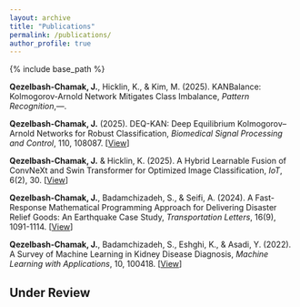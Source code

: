 ```yaml
---
layout: archive
title: "Publications"
permalink: /publications/
author_profile: true
---
```


{% include base_path %}


**Qezelbash-Chamak, J.**, Hicklin, K., & Kim, M. (2025). KANBalance: Kolmogorov-Arnold Network Mitigates Class Imbalance, *Pattern Recognition*,—.

**Qezelbash-Chamak, J.** (2025). DEQ-KAN: Deep Equilibrium Kolmogorov–Arnold Networks for Robust Classification, *Biomedical Signal Processing and Control*, 110, 108087. [[View](https://doi.org/10.1016/j.bspc.2025.108087)]

**Qezelbash-Chamak, J.** & Hicklin, K. (2025). A Hybrid Learnable Fusion of ConvNeXt and Swin Transformer for Optimized Image Classification, *IoT*, 6(2), 30. [[View](https://doi.org/10.3390/iot6020030)]

**Qezelbash-Chamak, J.**, Badamchizadeh, S., & Seifi, A. (2024). A Fast-Response Mathematical Programming Approach for Delivering Disaster Relief Goods: An Earthquake Case Study, *Transportation Letters*, 16(9), 1091-1114. [[View](https://www.tandfonline.com/doi/abs/10.1080/19427867.2023.2270238)]

**Qezelbash-Chamak, J.**, Badamchizadeh, S., Eshghi, K., & Asadi, Y. (2022). A Survey of Machine Learning in Kidney Disease Diagnosis, *Machine Learning with Applications*, 10, 100418. [[View](https://doi.org/10.1016/j.mlwa.2022.100418)] 

Under Review
------
